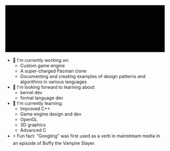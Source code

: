 <img src="https://github.com/claudemuller/terminal-typer/blob/master/assets/matrix.gif"/>

- 🔭 I'm currently working on:
  - Custom game engine
  - A super-charged Pacman clone
  - Documenting and creating examples of design patterns and algorithms in various languages
- 🚀 I'm looking forward to learning about:
  - kernel dev
  - formal language dev
- 🌱 I'm currently learning:
  - Improved C++
  - Game engine design and dev
  - OpenGL
  - 3D graphics
  - Advanced C
- ⚡ Fun fact: "Googling" was first used as a verb in mainstream media in an episode of Buffy the Vampire Slayer.
